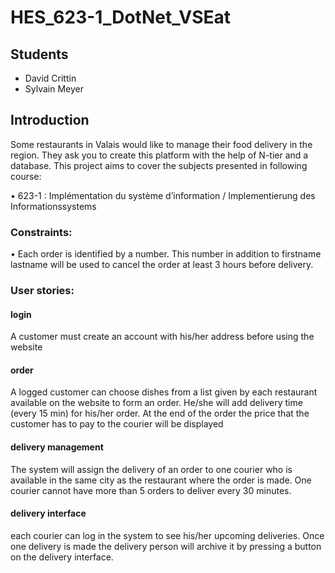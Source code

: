 # HES_623-1_DotNet_VSEat

## Students
* David Crittin
* Sylvain Meyer

## Introduction
Some restaurants in Valais would like to manage their food delivery in the region. They ask you to create this platform with the help of N-tier and a database. This project aims to cover the subjects presented in following course:

•	623-1 : Implémentation du système d’information / Implementierung des Informationssystems

### Constraints:
•	Each order is identified by a number. This number in addition to firstname lastname will be used to cancel the order at least 3 hours before delivery.


### User stories:

#### login
A customer must create an account with his/her address before using the website
#### order
A logged customer can choose dishes from a list given by each restaurant available on the website to form an order. He/she will add delivery time (every 15 min) for his/her order. At the end of the order the price that the customer has to pay to the courier will be displayed
#### delivery management
The system will assign the delivery of an order to one courier who is available in the same city as the restaurant where the order is made. One courier cannot have more than 5 orders to deliver every 30 minutes.
#### delivery interface
each courier can log in the system to see his/her upcoming deliveries. Once one delivery is made the delivery person will archive it by pressing a button on the delivery interface.
